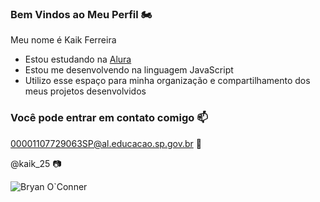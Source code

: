 ### Bem Vindos ao Meu Perfil 🏍️

Meu nome é Kaik Ferreira

- Estou estudando na [Alura](https://www.alura.com.br)
- Estou me desenvolvendo na linguagem JavaScript
- Utilizo esse espaço para minha organização e compartilhamento dos meus projetos desenvolvidos

### Você pode entrar em contato comigo 📫

00001107729063SP@al.educacao.sp.gov.br 📧

@kaik_25 📷

![Bryan O`Conner](https://media1.tenor.com/m/VGnIKs24lbIAAAAC/bryan-gif.gif)
